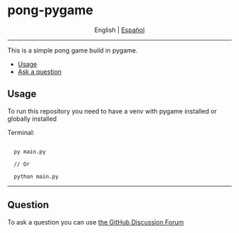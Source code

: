 # pong-pygame
<p align="center">
  <span>English</span> |
  <a href="https://github.com/alvarotrigo/fullPage.js/tree/master/lang/spanish#fullpagejs">Español</a>
</p>

---

This is a simple pong game build in pygame.

- [Usage](https://github.com/Fonsii/pong-pygame/blob/main/README.md#usage)
- [Ask a question](https://github.com/Fonsii/pong-pygame/blob/main/README.md#question)

## Usage

To run this repository you need to have a venv with pygame installed or globally installed

Terminal:

```shell

  py main.py

  // Or 

  python main.py

```
---
## Question

To ask a question you can use [the GitHub Discussion Forum](https://github.com/Fonsii/pong-pygame/discussions)